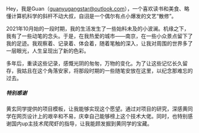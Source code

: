 Hey，我是Guan（guanyugangstar@outlook.com），一个喜欢读书和美食、略懂计算机科学的斜杆不动大叔，自诩是一个偶尔有点小爆发的文艺“散修”。

2021年10月始的一段时期，我的生活发生了一些始料未及的小波澜。机缘之下，我有了一些动笔的念头。于是，在我热爱的城市——南京，在一些小众景点留下了我的足迹。我观察着、记录着、体会着，随着笔触的深入，让我对周围的世界多了一层眼光，人生呈现出了新的色彩。

多年后，重读这些记录，感慨光阴的匆匆，万物的变化。为了让这些记忆长久留存，我姑且在这个角落安家，将那段时期的一些随笔安放在这里，以纪念那难忘的过去。


##### 特别感谢

黄玄同学提供的项目模板，让我能够实现这个愿望。通过对项目的研究，深感黄同学在网页设计上的艰辛和不易，庆幸自己能够榜上这个技术大佬。同时，也特别感谢国内up主技术爬爬虾的指导，让我能顾发掘到黄同学的宝藏。
